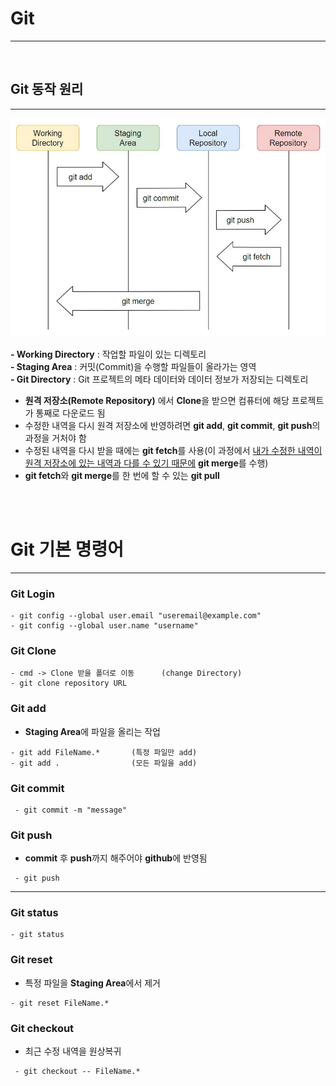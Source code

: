 # Git
<hr>
<br>

## Git 동작 원리
<hr>

<p align="center"><img src = "./Git-image/GIT동작과정.jfif" height = "350px"></img></p>

<b>- Working Directory</b> : 작업할 파일이 있는 디렉토리<br>
<b>- Staging Area</b> : 커밋(Commit)을 수행할 파일들이 올라가는 영역<br>
<b>- Git Directory</b> : Git 프로젝트의 메타 데이터와 데이터 정보가 저장되는 디렉토리<br>

- **원격 저장소(Remote Repository)** 에서 **Clone**을 받으면 컴퓨터에 해당 프로젝트가 통째로 다운로드 됨
- 수정한 내역을 다시 원격 저장소에 반영하려면 **git add**, **git commit**, **git push**의 과정을 거처야 함
- 수정된 내역을 다시 받을 때에는 **git fetch**를 사용(이 과정에서 <u>내가 수정한 내역이 원격 저장소에 있는 내역과 다를 수 있기 때문에</u> **git merge**를 수행)
- **git fetch**와 **git merge**를 한 번에 할 수 있는 **git pull**

<br><br>


# Git 기본 명령어

<hr>

### Git Login
```
- git config --global user.email "useremail@example.com"
- git config --global user.name "username"
```



### Git Clone

 ```
 - cmd -> Clone 받을 폴더로 이동      (change Directory)
 - git clone repository URL          
 ```

### Git add
 - **Staging Area**에 파일을 올리는 작업
 
```
- git add FileName.*       (특정 파일만 add)
- git add .                (모든 파일을 add)
```

### Git commit

```
 - git commit -m "message"
```

### Git push
* **commit** 후 **push**까지 해주어야 **github**에 반영됨
```
 - git push
```

---


### Git status

 ```
 - git status
 ```

### Git reset
 - 특정 파일을 **Staging Area**에서 제거
 
```
- git reset FileName.*
```

### Git checkout 
* 최근 수정 내역을 원상복귀

```
 - git checkout -- FileName.*
```
